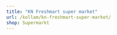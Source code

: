 ```yaml
---
title: "KN Freshmart super market"
url: /kollam/kn-freshmart-super-market/
shop: Supermarkt
---
```

